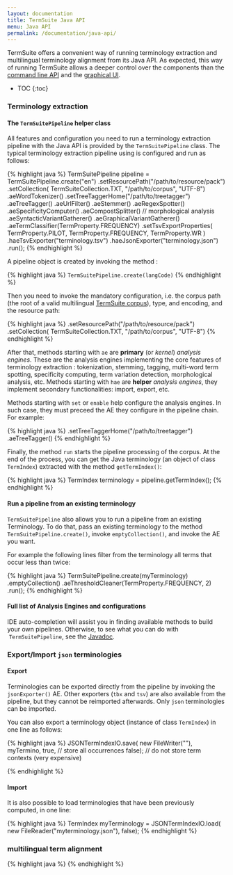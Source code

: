 ```yaml
---
layout: documentation
title: TermSuite Java API
menu: Java API
permalink: /documentation/java-api/
---
```


TermSuite offers a convenient way of running terminology extraction and multilingual terminology alignment from its Java API. As expected, this way of running TermSuite allows a deeper control over the components than the [command line API](/documentation/command-line-api/) and the [graphical UI]().

* TOC
{:toc}

### Terminology extraction

#### The `TermSuitePipeline` helper class

All features and configuration you need to run a terminology extraction pipeline with the Java API is provided by the `TermSuitePipeline` class. The typical terminology extraction pipeline using is configured and run as follows:

{% highlight java %}
TermSuitePipeline pipeline = TermSuitePipeline.create("en")
			.setResourcePath("/path/to/resource/pack")
			.setCollection(
					TermSuiteCollection.TXT,
					"/path/to/corpus", "UTF-8")
			.aeWordTokenizer()
			.setTreeTaggerHome("/path/to/treetagger")
			.aeTreeTagger()
			.aeUrlFilter()
			.aeStemmer()
			.aeRegexSpotter()
			.aeSpecificityComputer()
			.aeCompostSplitter() // morphological analysis
			.aeSyntacticVariantGatherer()
			.aeGraphicalVariantGatherer()
			.aeTermClassifier(TermProperty.FREQUENCY)
			.setTsvExportProperties(
					TermProperty.PILOT,
					TermProperty.FREQUENCY,
					TermProperty.WR
				)
			.haeTsvExporter("terminology.tsv")
			.haeJsonExporter("terminology.json")
			.run();
{% endhighlight %}

A pipeline object is created by invoking the method :

{% highlight java %}
 `TermSuitePipeline.create(langCode)`
{% endhighlight %}

Then you need to invoke the mandatory configuration, i.e. the corpus path  (the root of a valid multilingual [TermSuite corpus](/documentation/corpus/)), type, and encoding, and the resource path:

{% highlight java %}
 .setResourcePath("/path/to/resource/pack")
 .setCollection(
		 TermSuiteCollection.TXT,
		 "/path/to/corpus", "UTF-8")
  {% endhighlight %}

After that, methods starting with `ae` are **primary** (or *kernel*) *analysis engines*. These are the analysis engines implementing the core features of terminology extraction : tokenization, stemming, tagging, multi-word term spotting, specificity computing, term variation detection, morphological analysis, etc. Methods starting with `hae` are **helper** *analysis engines*, they implement secondary functionalities: import, export, etc.

Methods starting with `set` or `enable` help configure the analysis engines. In such case, they must preceed the AE they configure in the pipeline chain. For example:

{% highlight java %}
.setTreeTaggerHome("/path/to/treetagger")
.aeTreeTagger()
{% endhighlight %}

Finally, the method `run` starts the pipeline processing of the corpus. At the end of the process, you can get the Java terminology (an object of class `TermIndex`) extracted with the method `getTermIndex()`:

{% highlight java %}
TermIndex terminology = pipeline.getTermIndex();
{% endhighlight %}

#### Run a pipeline from an existing terminology

`TermSuitePipeline` also allows you to run a pipeline from an existing Terminology. To do that, pass an existing terminology to the method `TermSuitePipeline.create()`, invoke `emptyCollection()`, and invoke the AE you want.

For example the following lines filter from the terminology all terms that occur less than twice:

{% highlight java %}
TermSuitePipeline.create(myTerminology)
		.emptyCollection()
		.aeThresholdCleaner(TermProperty.FREQUENCY, 2)
		.run();
{% endhighlight %}


#### Full list of Analysis Engines and configurations

IDE auto-completion will assist you in finding available methods to build your own pipelines. Otherwise, to see what you can do with  `TermSuitePipeline`, see the [Javadoc](http://www.javadoc.io/doc/fr.univ-nantes.termsuite/termsuite-core/{{site.termsuite.version}}).

### Export/Import `json` terminologies

#### Export

Terminologies can be exported directly from the pipeline by invoking the `jsonExporter()` AE. Other exporters (`tbx` and `tsv`) are also available from the pipeline, but they cannot be reimported afterwards. Only `json` terminologies can be imported.

You can also export a terminology object (instance of class `TermIndex`) in one line as follows:

{% highlight java %}
JSONTermIndexIO.save(
		new FileWriter(""),
		myTermino,
		true, 	// store all occurrences
		false); // do not store term contexts (very expensive)

{% endhighlight %}

#### Import


It is also possible to load terminologies that have been previously computed, in one line:

{% highlight java %}
TermIndex myTerminology = JSONTermIndexIO.load(
				new FileReader("myterminology.json"),
				false);
{% endhighlight %}

### multilingual term alignment

{% highlight java %}
{% endhighlight %}
